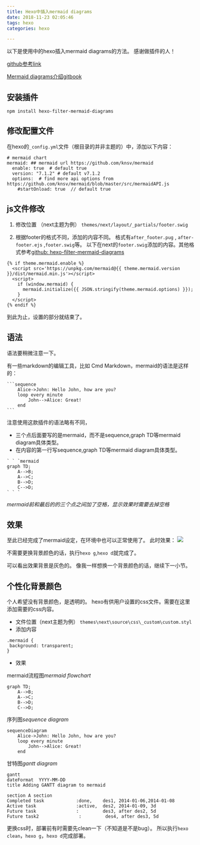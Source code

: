 ```yaml
---
title: Hexo中插入mermaid diagrams
date: 2018-11-23 02:05:46
tags: hexo
categories: hexo

---
```


以下是使用中的hexo插入mermaid diagrams的方法。
感谢做插件的人！

[github参考link](https://github.com/webappdevelp/hexo-filter-mermaid-diagrams)

[Mermaid diagrams介绍gitbook](https://mermaidjs.github.io/)

## 安装插件

```
npm install hexo-filter-mermaid-diagrams
```

## 修改配置文件
在hexo的`_config.yml`文件（根目录的并非主题的）中，添加以下内容：

```
# mermaid chart
mermaid: ## mermaid url https://github.com/knsv/mermaid
  enable: true  # default true
  version: "7.1.2" # default v7.1.2
  options:  # find more api options from https://github.com/knsv/mermaid/blob/master/src/mermaidAPI.js
    #startOnload: true  // default true
```
## js文件修改

1. 修改位置 （next主题为例）
`themes/next/layout/_partials/footer.swig`

1. 根据footer的格式不同，添加的内容不同。
格式有`after_footer.pug` , `after-footer.ejs` ,`footer.swig`等。
以下在next的`footer.swig`添加的内容。其他格式参考[github: hexo-filter-mermaid-diagrams](https://github.com/webappdevelp/hexo-filter-mermaid-diagrams)

```
{% if theme.mermaid.enable %}
  <script src='https://unpkg.com/mermaid@{{ theme.mermaid.version }}/dist/mermaid.min.js'></script>
  <script>
    if (window.mermaid) {
      mermaid.initialize({{ JSON.stringify(theme.mermaid.options) }});
    }
  </script>
{% endif %}
```

到此为止，设置的部分就结束了。

## 语法
语法要稍微注意一下。

有一些markdown的编辑工具，比如 Cmd Markdown，mermaid的语法是这样的：
````
```sequence
    Alice->John: Hello John, how are you?
    loop every minute
        John-->Alice: Great!
    end
```
````

注意使用这款插件的语法略有不同，
- 三个点后面要写的是mermaid，而不是sequence,graph TD等mermaid diagram具体类型。
- 在内容的第一行写sequence,graph TD等mermaid diagram具体类型。
````
` ` `mermaid
graph TD;
    A-->B;
    A-->C;
    B-->D;
    C-->D;
` ` `
````
<i class="fa fa-thumb-tack" style="font-size:1em;"></i>  *mermaid前和最后的的三个点之间加了空格，显示效果时需要去掉空格*

## 效果

至此已经完成了mermaid设定，在环境中也可以正常使用了。
此时效果：
![](mermaidbackground.PNG)


不需要更换背景颜色的话，执行`hexo g`,`hexo d`就完成了。

可以看出效果背景是灰色的。
像我一样想换一个背景颜色的话，继续下一小节。

## 个性化背景颜色
个人希望没有背景颜色，是透明的。
hexo有供用户设置的css文件。需要在这里添加需要的css内容。
- 文件位置（next主题为例）
`themes\next\source\css\_custom\custom.styl`
- 添加内容
```
.mermaid {
 background: transparent;
}
```

- 效果

mermaid流程图*mermaid flowchart*

```mermaid
graph TD;
    A-->B;
    A-->C;
    B-->D;
    C-->D;
```

序列图*sequence diagram*
```mermaid
sequenceDiagram
    Alice->John: Hello John, how are you?
    loop every minute
        John-->Alice: Great!
    end
```

甘特图*gantt diagram*
```mermaid
gantt
dateFormat  YYYY-MM-DD
title Adding GANTT diagram to mermaid

section A section
Completed task            :done,    des1, 2014-01-06,2014-01-08
Active task               :active,  des2, 2014-01-09, 3d
Future task               :         des3, after des2, 5d
Future task2               :         des4, after des3, 5d

```

更换css时，部署前有时需要先clean一下（不知道是不是bug）。
所以执行`hexo clean`，`hexo g`，`hexo d`完成部署。